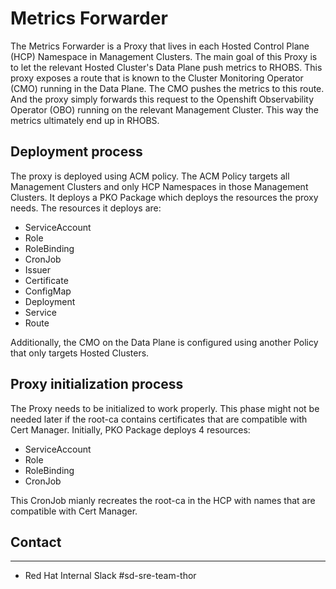 # Metrics Forwarder

The Metrics Forwarder is a Proxy that lives in each Hosted Control Plane (HCP) Namespace in Management Clusters. The main goal of this Proxy is to let the relevant Hosted Cluster's Data Plane push metrics to RHOBS. This proxy exposes a route that is known to the Cluster Monitoring Operator (CMO) running in the Data Plane. The CMO pushes the metrics to this route. And the proxy simply forwards this request to the Openshift Observability Operator (OBO) running on the relevant Management Cluster. This way the metrics ultimately end up in RHOBS.

## Deployment process

The proxy is deployed using ACM policy. The ACM Policy targets all Management Clusters and only HCP Namespaces in those Management Clusters. It deploys a PKO Package which deploys the resources the proxy needs. The resources it deploys are:
- ServiceAccount
- Role
- RoleBinding
- CronJob
- Issuer
- Certificate
- ConfigMap
- Deployment
- Service
- Route

Additionally, the CMO on the Data Plane is configured using another Policy that only targets Hosted Clusters.

## Proxy initialization process

The Proxy needs to be initialized to work properly. This phase might not be needed later if the root-ca contains certificates that are compatible with Cert Manager.
Initially, PKO Package deploys 4 resources:
- ServiceAccount
- Role
- RoleBinding
- CronJob

This CronJob mianly recreates the root-ca in the HCP with names that are compatible with Cert Manager. 

## Contact
___
- Red Hat Internal Slack #sd-sre-team-thor
